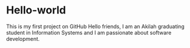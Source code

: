 # Hello-world
This is my first project on GitHub
Hello friends, I am an Akilah graduating student in Information Systems and I am passionate about software development.
